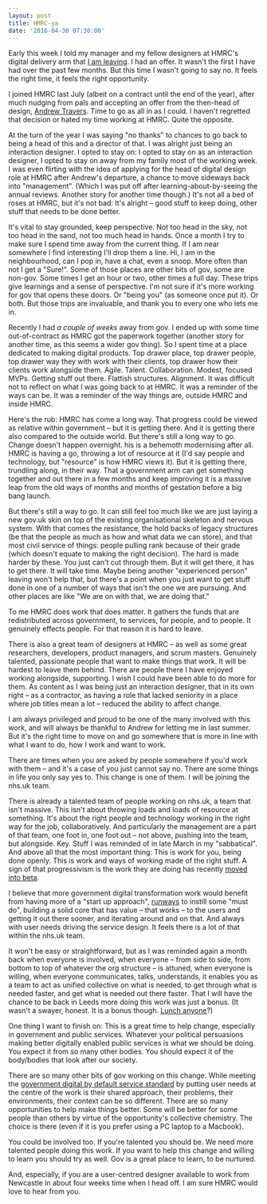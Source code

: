 ```yaml
---
layout: post
title: HMRC-ya
date: '2016-04-30 07:30:00'
---
```

Early this week I told my manager and my fellow designers at HMRC's digital delivery arm that [I am leaving](https://twitter.com/ermlikeyeah/status/725374078211727361). I had an offer. It wasn't the first I have had over the past few months. But this time I wasn't going to say no. It feels the right time, it feels the right opportunity.

I joined HMRC last July (albeit on a contract until the end of the year), after much nudging from pals and accepting an offer from the then-head of design, [Andrew Travers](http://trvrs.co). Time to go as all in as I could. I haven't regretted that decision or hated my time working at HMRC. Quite the opposite.

At the turn of the year I was saying "no thanks" to chances to go back to being a head of this and a director of that. I was alright just being an interaction designer. I opted to stay on: I opted to stay on as an interaction designer, I opted to stay on away from my family most of the working week. I was even flirting with the idea of applying for the head of digital design role at HMRC after Andrew's departure, a chance to move sideways back into "management". (Which I was put off after learning-about-by-seeing the annual reviews. Another story for another time though.) It's not all a bed of roses at HMRC, but it's not bad: It's alright – good stuff to keep doing, other stuff that needs to be done better.

It's vital to stay grounded, keep perspective. Not too head in the sky, not too head in the sand, not too much head in hands. Once a month I try to make sure I spend time away from the current thing. If I am near somewhere I find interesting I'll drop them a line. Hi, I am in the neighbourhood, can I pop in, have a chat, even a snoop. More often than not I get a "Sure!". Some of those places are other bits of gov, some are non-gov. Some times I get an hour or two, other times a full day. These trips give learnings and a sense of perspective. I'm not sure if it's more working for gov that opens these doors. Or "being you" (as someone once put it). Or both. But those trips are invaluable, and thank you to every one who lets me in.

Recently I had *a couple of weeks* away from gov. I ended up with some time out-of-contract as HMRC got the paperwork together (another story for another time, as this seems a wider gov thing). So I spent time at a place dedicated to making digital products. Top drawer place, top drawer people, top drawer way they with work with their clients, top drawer how their clients work alongside them. Agile. Talent. Collaboration. Modest, focused MVPs. Getting stuff out there. Flattish structures. Alignment. It was difficult not to reflect on what I was going back to at HMRC. It was a reminder of the ways can be. It was a reminder of the way things are, outside HMRC and inside HMRC.

Here's the rub: HMRC has come a long way. That progress could be viewed as relative within government – but it is getting there. And it is getting there also compared to the outside world. But there's still a long way to go. Change doesn't happen overnight. his is a behemoth modernising after all. HMRC is having a go, throwing a lot of resource at it (I'd say people and technology, but "resource" is how HMRC views it). But it is getting there, trundling along, in their way. That a government arm can get something together and out there in a few months and keep improving it is a massive leap from the old ways of months and months of gestation before a big bang launch.

But there's still a way to go. It can still feel too much like we are just laying a new gov.uk skin on top of the existing organisational skeleton and nervous system. With that comes the resistance, the hold backs of legacy structures (be that the people as much as how and what data we can store), and that most civil service of things: people pulling rank because of their grade (which doesn't equate to making the right decision). The hard is made harder by these. You just can't cut through them. But it will get there, it has to get there. It will take time. Maybe being another "experienced person" leaving won't help that, but there's a point when you just want to get stuff done in one of a number of ways that isn't the one we are pursuing. And other places are like "We are on with that, we are doing that."

To me HMRC does work that does matter. It gathers the funds that are redistributed across government, to services, for people, and to people. It genuinely effects people. For that reason it is hard to leave.

There is also a great team of designers at HMRC – as well as some great researchers, developers, product managers, and scrum masters. Genuinely talented, passionate people that want to make things that work. It will be hardest to leave them behind. There are people there I have enjoyed working alongside, supporting. I wish I could have been able to do more for them. As content as I was being just an interaction designer, that in its own right – as a contractor, as having a role that lacked seniority in a place where job titles mean a lot – reduced the ability to affect change.

I am always privileged and proud to be one of the many involved with this work, and will always be thankful to Andrew for letting me in last summer. But it's the right time to move on and go somewhere that is more in line with what I want to do, how I work and want to work.

There are times when you are asked by people somewhere if you'd work with them – and it's a case of you just cannot say no. There are some things in life you only say yes to. This change is one of them. I will be joining the nhs.uk team.

There is already a talented team of people working on nhs.uk, a team that isn't massive. This isn't about throwing loads and loads of resource at something. It's about the right people and technology working in the right way for the job, collaboratively. And particularly the management are a part of that team, one foot in, one foot out – not above, pushing into the team, but alongside. Key. Stuff I was reminded of in late March in my "sabbatical". And above all that the most important thing: This is work for you, being done openly. This is work and ways of working made of the right stuff. A sign of that progressivism is the work they are doing has recently [moved into beta](http://digital.nhs.uk/moving-to-beta).

I believe that more government digital transformation work would benefit from having more of a "start up approach", [runways](https://www.agileplannerapp.com/blog/building-agile-planner/how-long-is-your-startup-runway) to instill some "must do", building a solid core that has value – that works – to the users and getting it out there sooner, and iterating around and on that. And always with user needs driving the service design. It feels there is a lot of that within the nhs.uk team.

It won't be easy or straightforward, but as I was reminded again a month back when everyone is involved, when everyone – from side to side, from bottom to top of whatever the org structure – is attuned, when everyone is willing, when everyone communicates, talks, understands, it enables you as a team to act as unified collective on what is needed, to get through what is needed faster, and get what is needed out there faster. That I will have the chance to be back in Leeds more doing this work was just a bonus. (It wasn't a swayer, honest. It is a bonus though. [Lunch anyone](/contact)?)

One thing I want to finish on: This is a great time to help change, especially in government and public services. Whatever your political persuasions making better digitally enabled public services is what we should be doing. You expect it from so many other bodies. You should expect it of the body/bodies that look after our society.

There are so many other bits of gov working on this change. While meeting the [government digital by default service standard](https://www.gov.uk/service-manual/digital-by-default) by putting user needs at the centre of the work is their shared approach, their problems, their environments, their context can be so different. There are so many opportunities to help make things better. Some will be better for some people than others by virtue of the opportunity's collective chemistry. The choice is there (even if it is you prefer using a PC laptop to a Macbook).

You could be involved too. If you're talented you should be. We need more talented people doing this work. If you want to help this change and willing to learn you should try as well. Gov is a great place to learn, to be nurtured.

And, especially, if you are a user-centred designer available to work from Newcastle in about four weeks time when I head off. I am sure HMRC would love to hear from you.
